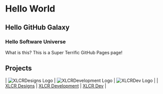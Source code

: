 # Hello World

## Hello GitHub Galaxy

### Hello Software Universe

What is this? This is a Super Terrific GitHub Pages page!

## Projects
| ![XLCRDesigns Logo](https://xlcrdesigns.com/images/logo_background.jpg) | ![XLCRDevelopment Logo](https://xlcrdevelopment.com/wp/wp-content/uploads/2013/05/copy-cropped-copy-copy-200x52-small-logo.jpg) | ![XLCRDev Logo](https://xlcr.dev/assets/xlcr_dev_logo%20v4.png) |
| [XLCR Designs](https://xlcrdesigns.com) | [XLCR Development](https://xlcrdevelopment.com) | [XLCR Dev](https://xlcr.dev) |